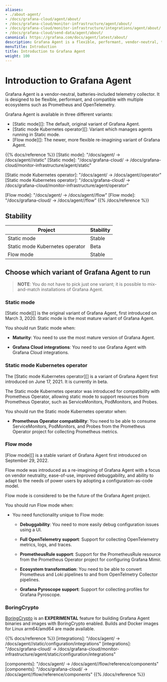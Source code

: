 ```yaml
---
aliases:
- ./about-agent/
- /docs/grafana-cloud/agent/about/
- /docs/grafana-cloud/monitor-infrastructure/agent/about/
- /docs/grafana-cloud/monitor-infrastructure/integrations/agent/about/
- /docs/grafana-cloud/send-data/agent/about/
canonical: https://grafana.com/docs/agent/latest/about/
description: Grafana Agent is a flexible, performant, vendor-neutral, telemetry collector
menuTitle: Introduction
title: Introduction to Grafana Agent
weight: 100
---
```


# Introduction to Grafana Agent

Grafana Agent is a vendor-neutral, batteries-included telemetry collector. It
is designed to be flexible, performant, and compatible with multiple ecosystems
such as Prometheus and OpenTelemetry.

Grafana Agent is available in three different variants:

- [Static mode][]: The default, original variant of Grafana Agent.
- [Static mode Kubernetes operator][]: Variant which manages agents running in Static mode.
- [Flow mode][]: The newer, more flexible re-imagining variant of Grafana Agent.

{{% docs/reference %}}
[Static mode]: "/docs/agent/ -> /docs/agent/<AGENT VERSION>/static"
[Static mode]: "/docs/grafana-cloud/ -> /docs/grafana-cloud/monitor-infrastructure/agent/static"

[Static mode Kubernetes operator]: "/docs/agent/ -> /docs/agent/<AGENT VERSION>/operator"
[Static mode Kubernetes operator]: "/docs/grafana-cloud/ -> /docs/grafana-cloud/monitor-infrastructure/agent/operator"

[Flow mode]: "/docs/agent/ -> /docs/agent/<AGENT VERSION>/flow"
[Flow mode]: "/docs/grafana-cloud/ -> /docs/agent/<AGENT VERSION>/flow"
{{% /docs/reference %}}

## Stability

| Project | Stability |
| ------- | --------- |
| Static mode | Stable |
| Static mode Kubernetes operator | Beta |
| Flow mode | Stable |

## Choose which variant of Grafana Agent to run

> **NOTE**: You do not have to pick just one variant; it is possible to
> mix-and-match installations of Grafana Agent.

### Static mode

[Static mode][] is the original variant of Grafana Agent, first introduced on
March 3, 2020. Static mode is the most mature variant of Grafana Agent.

You should run Static mode when:

* **Maturity**: You need to use the most mature version of Grafana Agent.

* **Grafana Cloud integrations**: You need to use Grafana Agent with Grafana Cloud integrations.

### Static mode Kubernetes operator

The [Static mode Kubernetes operator][] is a variant of Grafana Agent first
introduced on June 17, 2021. It is currently in beta.

The Static mode Kubernetes operator was introduced for compatibility with
Prometheus Operator, allowing static mode to support resources from Prometheus
Operator, such as ServiceMonitors, PodMonitors, and Probes.

You should run the Static mode Kubernetes operator when:

* **Prometheus Operator compatibility**: You need to be able to consume
  ServiceMonitors, PodMonitors, and Probes from the Prometheus Operator project
  for collecting Prometheus metrics.

### Flow mode

[Flow mode][] is a stable variant of Grafana Agent first introduced on
September 29, 2022.

Flow mode was introduced as a re-imagining of Grafana Agent with a focus on
vendor neutrality, ease-of-use, improved debuggability, and ability to adapt to
the needs of power users by adopting a configuration-as-code model.

Flow mode is considered to be the future of the Grafana Agent project.

You should run Flow mode when:

* You need functionality unique to Flow mode:

  * **Debuggability**: You need to more easily debug configuration issues using
    a UI.

  * **Full OpenTelemetry support**: Support for collecting OpenTelemetry
    metrics, logs, and traces.

  * **PrometheusRule support**: Support for the PrometheusRule resource from
    the Prometheus Operator project for configuring Grafana Mimir.

  * **Ecosystem transformation**: You need to be able to convert Prometheus and
    Loki pipelines to and from OpenTelmetry Collector pipelines.

  * **Grafana Pyroscope support**: Support for collecting profiles for Grafana
    Pyroscope.


### BoringCrypto

[BoringCrypto](https://pkg.go.dev/crypto/internal/boring) is an **EXPERIMENTAL** feature for building Grafana Agent
binaries and images with BoringCrypto enabled. Builds and Docker images for Linux arm64/amd64 are made available.

{{% docs/reference %}}
[integrations]: "/docs/agent/ -> /docs/agent/<AGENT VERSION>/static/configuration/integrations"
[integrations]: "/docs/grafana-cloud/ -> /docs/grafana-cloud/monitor-infrastructure/agent/static/configuration/integrations"

[components]: "/docs/agent/ -> /docs/agent/<AGENT VERSION>/flow/reference/components"
[components]: "/docs/grafana-cloud/ -> /docs/agent/<AGENT VERSION>/flow/reference/components"
{{% /docs/reference %}}
